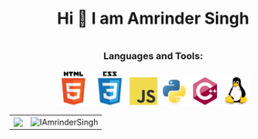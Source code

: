 <h1 align="center">Hi 👋 I am Amrinder Singh<h1>
<h3 align="center">Languages and Tools:</h3>
  <p align="center">
    <a herf="https://www.w3schools.com/html/default.asp" target="_blank"><img src="https://raw.githubusercontent.com/devicons/devicon/master/icons/html5/html5-original-wordmark.svg" alt="html" width="60" height="60"></a>
    <a href="https://www.w3schools.com/css/" target="_blank"><img src="https://raw.githubusercontent.com/devicons/devicon/master/icons/css3/css3-original-wordmark.svg" alt="css3" width="60" height="60"/></a>
     <a herf="https://www.w3schools.com/js/" target="_blank"><img src="https://raw.githubusercontent.com/devicons/devicon/master/icons/javascript/javascript-original.svg" alt="js" width="50" height="50"></a>
    <a href="https://www.w3schools.com/python/default.asp" target="_blank"><img src="https://raw.githubusercontent.com/devicons/devicon/master/icons/python/python-original.svg" alt="js" width="50" height="50"></a>
     <a href="https://www.w3schools.com/CPP/default.asp" target="_blank"><img src="https://raw.githubusercontent.com/devicons/devicon/master/icons/cplusplus/cplusplus-original.svg" alt="C++" width="50" height="50"></a>
    <a href="https://www.tutorialspoint.com/unix/index.htm" target="_blank"><img src="https://raw.githubusercontent.com/devicons/devicon/master/icons/linux/linux-original.svg" alt="C++" width="50" height="50"></a>
    
  </p>
  
  <center>
    <table align="center">
      <tr>
          <td>
              <img width="440px" align="center" src="https://github-readme-stats.vercel.app/api?username=IAmrinderSingh&theme=github_dark&count_private=true&hide_border=true" />
          </td>
          <td>
              <img align="center" src="https://github-readme-stats.vercel.app/api/top-langs/?username=IAmrinderSingh&theme=github_dark&layout=compact&hide_border=true" alt="IAmrinderSingh" />                   
        </td>
      </tr>  
    </table>
</center>

<!--
**IAmrinderSingh/IAmrinderSingh** is a ✨ _special_ ✨ repository because its `README.md` (this file) appears on your GitHub profile.

Here are some ideas to get you started:

- 🔭 I’m currently working on ...
- 🌱 I’m currently learning ...
- 👯 I’m looking to collaborate on ...
- 🤔 I’m looking for help with ...
- 💬 Ask me about ...
- 📫 How to reach me: ...
- 😄 Pronouns: ...
- ⚡ Fun fact: ...
-->
